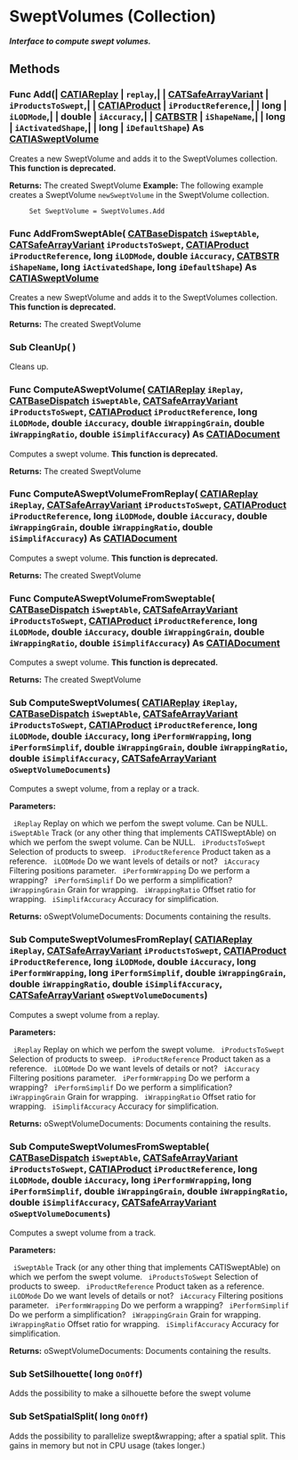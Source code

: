 # SweptVolumes (Collection)

**_Interface to compute swept volumes._**

## Methods

### Func **Add**(| [CATIAReplay](../SimulationInterfaces/interface_Replay_8252.md) | `replay`,| | [CATSafeArrayVariant](../System/typedef_CATSafeArrayVariant_73843.md) | `iProductsToSwept`,| | [CATIAProduct](../ProductStructureInterfaces/interface_Product_11223.md) | `iProductReference`,| | long | `iLODMode`,| | double | `iAccuracy`,| | [CATBSTR](../System/typedef_CATBSTR_8129.md) | `iShapeName`,| | long | `iActivatedShape`,| | long | `iDefaultShape`) As [CATIASweptVolume](../SMTInterfaces/interface_SweptVolume_26919.md)

   Creates a new SweptVolume and adds it to the SweptVolumes collection. **This function is deprecated.**

**Returns:**      The created SweptVolume  **Example:**      The following example creates a SweptVolume `newSweptVolume` in the SweptVolume collection.

```VBScript
     Set SweptVolume = SweptVolumes.Add

```

### Func **AddFromSweptAble**( [CATBaseDispatch](../System/interface_CATBaseDispatch_45333.md)  `iSweptAble`,  [CATSafeArrayVariant](../System/typedef_CATSafeArrayVariant_73843.md)  `iProductsToSwept`,  [CATIAProduct](../ProductStructureInterfaces/interface_Product_11223.md)  `iProductReference`,  long  `iLODMode`,  double  `iAccuracy`,  [CATBSTR](../System/typedef_CATBSTR_8129.md)  `iShapeName`,  long  `iActivatedShape`,  long  `iDefaultShape`) As [CATIASweptVolume](../SMTInterfaces/interface_SweptVolume_26919.md)

   Creates a new SweptVolume and adds it to the SweptVolumes collection. **This function is deprecated.**

**Returns:**      The created SweptVolume  
### Sub **CleanUp**( )

   Cleans up.  
### Func **ComputeASweptVolume**( [CATIAReplay](../SimulationInterfaces/interface_Replay_8252.md)  `iReplay`,  [CATBaseDispatch](../System/interface_CATBaseDispatch_45333.md)  `iSweptAble`,  [CATSafeArrayVariant](../System/typedef_CATSafeArrayVariant_73843.md)  `iProductsToSwept`,  [CATIAProduct](../ProductStructureInterfaces/interface_Product_11223.md)  `iProductReference`,  long  `iLODMode`,  double  `iAccuracy`,  double  `iWrappingGrain`,  double  `iWrappingRatio`,  double  `iSimplifAccuracy`) As [CATIADocument](../InfInterfaces/interface_Document_14456.md)

   Computes a swept volume. **This function is deprecated.**

**Returns:**      The created SweptVolume  
### Func **ComputeASweptVolumeFromReplay**( [CATIAReplay](../SimulationInterfaces/interface_Replay_8252.md)  `iReplay`,  [CATSafeArrayVariant](../System/typedef_CATSafeArrayVariant_73843.md)  `iProductsToSwept`,  [CATIAProduct](../ProductStructureInterfaces/interface_Product_11223.md)  `iProductReference`,  long  `iLODMode`,  double  `iAccuracy`,  double  `iWrappingGrain`,  double  `iWrappingRatio`,  double  `iSimplifAccuracy`) As [CATIADocument](../InfInterfaces/interface_Document_14456.md)

   Computes a swept volume. **This function is deprecated.**

**Returns:**      The created SweptVolume  
### Func **ComputeASweptVolumeFromSweptable**( [CATBaseDispatch](../System/interface_CATBaseDispatch_45333.md)  `iSweptAble`,  [CATSafeArrayVariant](../System/typedef_CATSafeArrayVariant_73843.md)  `iProductsToSwept`,  [CATIAProduct](../ProductStructureInterfaces/interface_Product_11223.md)  `iProductReference`,  long  `iLODMode`,  double  `iAccuracy`,  double  `iWrappingGrain`,  double  `iWrappingRatio`,  double  `iSimplifAccuracy`) As [CATIADocument](../InfInterfaces/interface_Document_14456.md)

   Computes a swept volume. **This function is deprecated.**

**Returns:**      The created SweptVolume  
### Sub **ComputeSweptVolumes**( [CATIAReplay](../SimulationInterfaces/interface_Replay_8252.md)  `iReplay`,  [CATBaseDispatch](../System/interface_CATBaseDispatch_45333.md)  `iSweptAble`,  [CATSafeArrayVariant](../System/typedef_CATSafeArrayVariant_73843.md)  `iProductsToSwept`,  [CATIAProduct](../ProductStructureInterfaces/interface_Product_11223.md)  `iProductReference`,  long  `iLODMode`,  double  `iAccuracy`,  long  `iPerformWrapping`,  long  `iPerformSimplif`,  double  `iWrappingGrain`,  double  `iWrappingRatio`,  double  `iSimplifAccuracy`,  [CATSafeArrayVariant](../System/typedef_CATSafeArrayVariant_73843.md)  `oSweptVolumeDocuments`)

   Computes a swept volume, from a replay or a track.

**Parameters:**

` iReplay`      Replay on which we perfom the swept volume. Can be NULL.
` iSweptAble`      Track (or any other thing that implements CATISweptAble) on which we perfom the swept volume. Can be NULL.
` iProductsToSwept`      Selection of products to sweep.
` iProductReference`      Product taken as a reference.
` iLODMode`      Do we want levels of details or not?
` iAccuracy`      Filtering positions parameter.
` iPerformWrapping`      Do we perform a wrapping?
` iPerformSimplif`      Do we perform a simplification?
` iWrappingGrain`      Grain for wrapping.
` iWrappingRatio`      Offset ratio for wrapping.
` iSimplifAccuracy`      Accuracy for simplification.

**Returns:**      oSweptVolumeDocuments: Documents containing the results.  
### Sub **ComputeSweptVolumesFromReplay**( [CATIAReplay](../SimulationInterfaces/interface_Replay_8252.md)  `iReplay`,  [CATSafeArrayVariant](../System/typedef_CATSafeArrayVariant_73843.md)  `iProductsToSwept`,  [CATIAProduct](../ProductStructureInterfaces/interface_Product_11223.md)  `iProductReference`,  long  `iLODMode`,  double  `iAccuracy`,  long  `iPerformWrapping`,  long  `iPerformSimplif`,  double  `iWrappingGrain`,  double  `iWrappingRatio`,  double  `iSimplifAccuracy`,  [CATSafeArrayVariant](../System/typedef_CATSafeArrayVariant_73843.md)  `oSweptVolumeDocuments`)

   Computes a swept volume from a replay.

**Parameters:**

` iReplay`      Replay on which we perfom the swept volume.
` iProductsToSwept`      Selection of products to sweep.
` iProductReference`      Product taken as a reference.
` iLODMode`      Do we want levels of details or not?
` iAccuracy`      Filtering positions parameter.
` iPerformWrapping`      Do we perform a wrapping?
` iPerformSimplif`      Do we perform a simplification?
` iWrappingGrain`      Grain for wrapping.
` iWrappingRatio`      Offset ratio for wrapping.
` iSimplifAccuracy`      Accuracy for simplification.

**Returns:**      oSweptVolumeDocuments: Documents containing the results.  
### Sub **ComputeSweptVolumesFromSweptable**( [CATBaseDispatch](../System/interface_CATBaseDispatch_45333.md)  `iSweptAble`,  [CATSafeArrayVariant](../System/typedef_CATSafeArrayVariant_73843.md)  `iProductsToSwept`,  [CATIAProduct](../ProductStructureInterfaces/interface_Product_11223.md)  `iProductReference`,  long  `iLODMode`,  double  `iAccuracy`,  long  `iPerformWrapping`,  long  `iPerformSimplif`,  double  `iWrappingGrain`,  double  `iWrappingRatio`,  double  `iSimplifAccuracy`,  [CATSafeArrayVariant](../System/typedef_CATSafeArrayVariant_73843.md)  `oSweptVolumeDocuments`)

   Computes a swept volume from a track.

**Parameters:**

` iSweptAble`      Track (or any other thing that implements CATISweptAble) on which we perfom the swept volume.
` iProductsToSwept`      Selection of products to sweep.
` iProductReference`      Product taken as a reference.
` iLODMode`      Do we want levels of details or not?
` iAccuracy`      Filtering positions parameter.
` iPerformWrapping`      Do we perform a wrapping?
` iPerformSimplif`      Do we perform a simplification?
` iWrappingGrain`      Grain for wrapping.
` iWrappingRatio`      Offset ratio for wrapping.
` iSimplifAccuracy`      Accuracy for simplification.

**Returns:**      oSweptVolumeDocuments: Documents containing the results.  
### Sub **SetSilhouette**( long  `OnOff`)

   Adds the possibility to make a silhouette before the swept volume  
### Sub **SetSpatialSplit**( long  `OnOff`)

   Adds the possibility to parallelize swept&wrapping; after a spatial split. This gains in memory but not in CPU usage (takes longer.)
